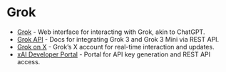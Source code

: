# Grok

- [Grok](https://grok.com/) - Web interface for interacting with Grok, akin to ChatGPT.
- [Grok API](https://docs.x.ai/) - Docs for integrating Grok 3 and Grok 3 Mini via REST API.
- [Grok on X](https://x.com/grok) - Grok’s X account for real-time interaction and updates.
- [xAI Developer Portal](https://console.x.ai/) - Portal for API key generation and REST API access.
